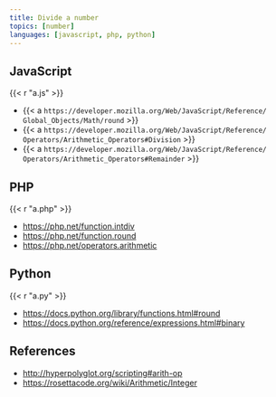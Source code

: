 ```yaml
---
title: Divide a number
topics: [number]
languages: [javascript, php, python]
---
```


## JavaScript

{{< r "a.js" >}}

- {{< a `https://developer.mozilla.org/Web/JavaScript/Reference/
   Global_Objects/Math/round` >}}
- {{< a `https://developer.mozilla.org/Web/JavaScript/Reference/
   Operators/Arithmetic_Operators#Division` >}}
- {{< a `https://developer.mozilla.org/Web/JavaScript/Reference/
   Operators/Arithmetic_Operators#Remainder` >}}

## PHP

{{< r "a.php" >}}

- <https://php.net/function.intdiv>
- <https://php.net/function.round>
- <https://php.net/operators.arithmetic>

## Python

{{< r "a.py" >}}

- <https://docs.python.org/library/functions.html#round>
- <https://docs.python.org/reference/expressions.html#binary>

## References

- <http://hyperpolyglot.org/scripting#arith-op>
- <https://rosettacode.org/wiki/Arithmetic/Integer>
